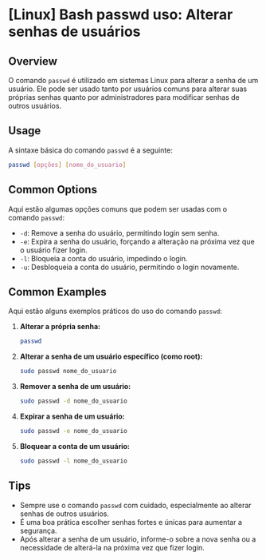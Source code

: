 # [Linux] Bash passwd uso: Alterar senhas de usuários

## Overview
O comando `passwd` é utilizado em sistemas Linux para alterar a senha de um usuário. Ele pode ser usado tanto por usuários comuns para alterar suas próprias senhas quanto por administradores para modificar senhas de outros usuários.

## Usage
A sintaxe básica do comando `passwd` é a seguinte:

```bash
passwd [opções] [nome_do_usuario]
```

## Common Options
Aqui estão algumas opções comuns que podem ser usadas com o comando `passwd`:

- `-d`: Remove a senha do usuário, permitindo login sem senha.
- `-e`: Expira a senha do usuário, forçando a alteração na próxima vez que o usuário fizer login.
- `-l`: Bloqueia a conta do usuário, impedindo o login.
- `-u`: Desbloqueia a conta do usuário, permitindo o login novamente.

## Common Examples
Aqui estão alguns exemplos práticos do uso do comando `passwd`:

1. **Alterar a própria senha:**
   ```bash
   passwd
   ```

2. **Alterar a senha de um usuário específico (como root):**
   ```bash
   sudo passwd nome_do_usuario
   ```

3. **Remover a senha de um usuário:**
   ```bash
   sudo passwd -d nome_do_usuario
   ```

4. **Expirar a senha de um usuário:**
   ```bash
   sudo passwd -e nome_do_usuario
   ```

5. **Bloquear a conta de um usuário:**
   ```bash
   sudo passwd -l nome_do_usuario
   ```

## Tips
- Sempre use o comando `passwd` com cuidado, especialmente ao alterar senhas de outros usuários.
- É uma boa prática escolher senhas fortes e únicas para aumentar a segurança.
- Após alterar a senha de um usuário, informe-o sobre a nova senha ou a necessidade de alterá-la na próxima vez que fizer login.